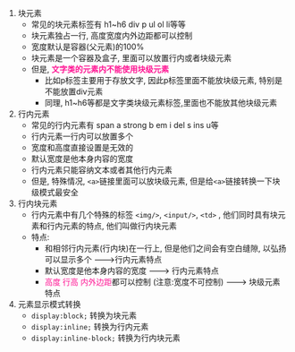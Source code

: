 1. 块元素
    - 常见的块元素标签有 h1~h6 div p ul ol li等等
    - 块元素独占一行, 高度宽度内外边距都可以控制
    - 宽度默认是容器(父元素)的100%
    - 块元素是一个容器及盒子, 里面可以放置行内或者块级元素
    - 但是, **<font color='DeepPink'>文字类的元素内不能使用块级元素</font>**
        - 比如p标签主要用于存放文字, 因此p标签里面不能放块级元素, 特别是不能放置div元素
        - 同理, h1~h6等都是文字类块级元素标签,里面也不能放其他块级元素
2. 行内元素
    - 常见的行内元素有 span a strong b em i del s ins u等
    - 行内元素一行内可以放置多个
    - 宽度和高度直接设置是无效的
    - 默认宽度是他本身内容的宽度
    - 行内元素只能容纳文本或者其他行内元素
    - 但是, 特殊情况,  `<a>`链接里面可以放块级元素, 但是给`<a>`链接转换一下块级模式最安全
3. 行内块元素
    - 行内元素中有几个特殊的标签 `<img/>`,  `<input/>`,  `<td>` , 他们同时具有块元素和行内元素的特点, 他们叫做行内块元素
    - 特点:
        - 和相邻行内元素(行内块)在一行上, 但是他们之间会有空白缝隙, 以弘扬可以显示多个 --->行内元素特点
        - 默认宽度是他本身内容的宽度 ---> 行内元素特点
        - <font color='DeepPink'>高度 行高 内外边距</font>都可以控制  (注意:宽度不可控制) ---> 块级元素特点
4. 元素显示模式转换
    - `display:block;` 转换为块元素
    - `display:inline;` 转换为行内元素
    - `display:inline-block;` 转换为行内块元素
